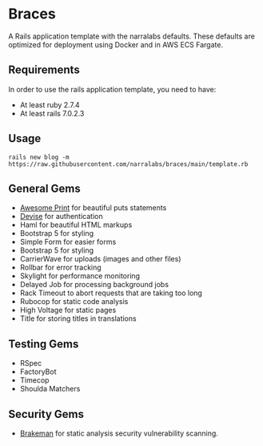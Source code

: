 # Braces

A Rails application template with the narralabs defaults. These defaults are optimized for deployment using Docker and in AWS ECS Fargate.

## Requirements

In order to use the rails application template, you need to have:

- At least ruby 2.7.4
- At least rails 7.0.2.3

## Usage

```
rails new blog -m https://raw.githubusercontent.com/narralabs/braces/main/template.rb
```

## General Gems

- [Awesome Print](https://github.com/awesome-print/awesome_print) for beautiful puts statements
- [Devise](https://github.com/heartcombo/devise) for authentication
- Haml for beautiful HTML markups
- Bootstrap 5 for styling
- Simple Form for easier forms
- Bootstrap 5 for styling
- CarrierWave for uploads (images and other files)
- Rollbar for error tracking
- Skylight for performance monitoring
- Delayed Job for processing background jobs
- Rack Timeout to abort requests that are taking too long
- Rubocop for static code analysis
- High Voltage for static pages
- Title for storing titles in translations

## Testing Gems

- RSpec
- FactoryBot
- Timecop
- Shoulda Matchers

## Security Gems

- [Brakeman](https://github.com/presidentbeef/brakeman) for static analysis security vulnerability scanning.
